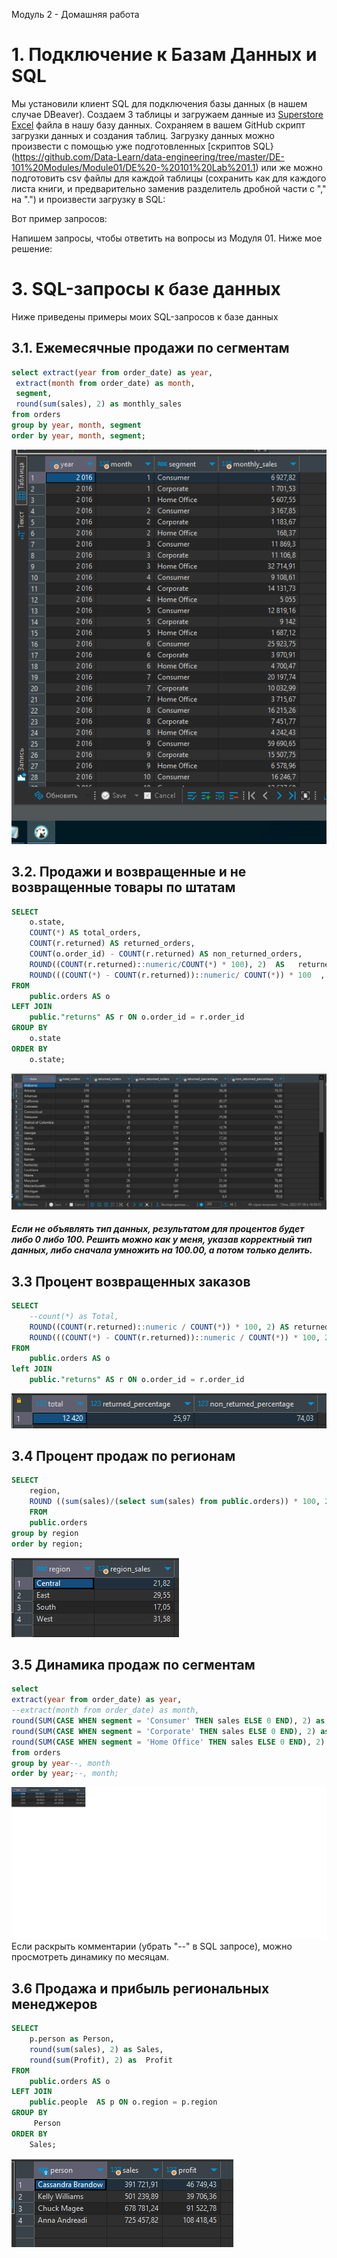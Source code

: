Модуль 2 - Домашняя работа

# 1. Подключение к Базам Данных и SQL
Мы установили клиент SQL для подключения базы данных (в нашем случае DBeaver).
Создаем 3 таблицы и загружаем данные из [Superstore Excel](<source/Sample - Superstore.xls>) файла в нашу базу данных. Сохраняем в вашем GitHub скрипт загрузки данных и создания таблиц. Загрузку данных можно произвести с помощью уже подготовленных [скриптов SQL} (https://github.com/Data-Learn/data-engineering/tree/master/DE-101%20Modules/Module01/DE%20-%20101%20Lab%201.1) или же можно подготовить csv файлы для каждой таблицы (сохранить как для каждого листа книги, и предварительно заменив разделитель дробной части с "," на ".") и произвести загрузку в SQL:


Вот пример запросов:

Напишем запросы, чтобы ответить на вопросы из Модуля 01.
Ниже мое решение:
# 3. SQL-запросы к базе данных
Ниже приведены примеры моих SQL-запросов к базе данных

## 3.1. Ежемесячные продажи по сегментам
```sql
select extract(year from order_date) as year,
 extract(month from order_date) as month,
 segment,
 round(sum(sales), 2) as monthly_sales
from orders
group by year, month, segment
order by year, month, segment;
```
![Результат](images/2023-07-07_19-54-21.png)

## 3.2. Продажи и возвращенные и не возвращенные товары по штатам
```sql 
SELECT
    o.state,
    COUNT(*) AS total_orders,
    COUNT(r.returned) AS returned_orders,
    COUNT(o.order_id) - COUNT(r.returned) AS non_returned_orders,
    ROUND((COUNT(r.returned)::numeric/COUNT(*) * 100), 2)  AS   returned_percentage,
    ROUND(((COUNT(*) - COUNT(r.returned))::numeric/ COUNT(*)) * 100  , 2) AS non_returned_percentage
FROM
    public.orders AS o
LEFT JOIN
    public."returns" AS r ON o.order_id = r.order_id
GROUP BY
    o.state
ORDER BY
    o.state;
``` 
![Результат](images/3_2.png)

##### Если не объявлять тип данных, результатом для процентов будет либо 0 либо 100. Решить можно как у меня, указав корректный тип данных, либо сначала умножить на 100.00, а потом только делить.

## 3.3 Процент возвращенных заказов
```sql
SELECT
    --count(*) as Total,
    ROUND((COUNT(r.returned)::numeric / COUNT(*)) * 100, 2) AS returned_percentage,
    ROUND(((COUNT(*) - COUNT(r.returned))::numeric / COUNT(*)) * 100, 2) AS non_returned_percentage
FROM
    public.orders AS o
left JOIN
    public."returns" AS r ON o.order_id = r.order_id
```

![Результат](images/3_3.png)

## 3.4 Процент продаж по регионам
```sql
SELECT
    region,
    ROUND ((sum(sales)/(select sum(sales) from public.orders)) * 100, 2) AS region_sales
    FROM
    public.orders 
group by region
order by region;
```
![Результат](images/3_4.png)

## 3.5 Динамика продаж по сегментам
```sql
select
extract(year from order_date) as year,
--extract(month from order_date) as month,
round(SUM(CASE WHEN segment = 'Consumer' THEN sales ELSE 0 END), 2) as Consumer,
round(SUM(CASE WHEN segment = 'Corporate' THEN sales ELSE 0 END), 2) as Corporate,
round(SUM(CASE WHEN segment = 'Home Office' THEN sales ELSE 0 END), 2) as Home_Office
from orders
group by year--, month
order by year;--, month;
```
![Результат](images/3_5.png)
Если раскрыть комментарии (убрать "--" в SQL запросе), можно просмотреть динамику по месяцам.

## 3.6 Продажа и прибыль региональных менеджеров
```sql
SELECT
    p.person as Person,
    round(sum(sales), 2) as Sales,
    round(sum(Profit), 2) as  Profit
FROM
    public.orders AS o
LEFT JOIN
    public.people  AS p ON o.region = p.region
GROUP BY
     Person
ORDER BY
    Sales;
```
![Результат](images/3_6.png)
